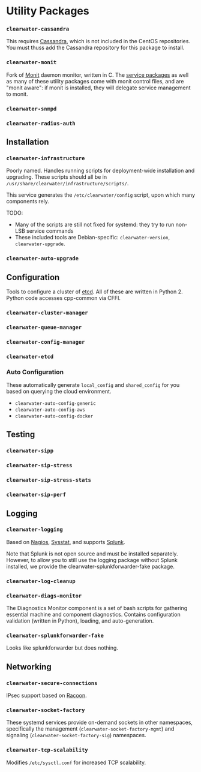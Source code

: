 Utility Packages
================


### `clearwater-cassandra`

This requires [Cassandra](http://cassandra.apache.org/), which is not included in the CentOS
repositories. You must thuss add the Cassandra repository for this package to install.

### `clearwater-monit`

Fork of [Monit](https://mmonit.com/monit/) daemon monitor, written in C. The
[service packages](service-packages.md) as well as many of these utility packages come with monit
control files, and are "monit aware": if monit is installed, they will delegate service management
to monit.

### `clearwater-snmpd`

### `clearwater-radius-auth`


Installation
------------

### `clearwater-infrastructure`

Poorly named. Handles running scripts for deployment-wide installation and upgrading. These scripts
should all be in `/usr/share/clearwater/infrastructure/scripts/`.

This service generates the `/etc/clearwater/config` script, upon which many components rely.

TODO:

* Many of the scripts are still not fixed for systemd: they try to run non-LSB service commands
* These included tools are Debian-specific: `clearwater-version`, `clearwater-upgrade`.

### `clearwater-auto-upgrade`


Configuration
-------------

Tools to configure a cluster of [etcd](https://github.com/coreos/etcd). All of these are written in
Python 2. Python code accesses cpp-common via CFFI.

### `clearwater-cluster-manager`

### `clearwater-queue-manager`

### `clearwater-config-manager`

### `clearwater-etcd`

### Auto Configuration

These automatically generate `local_config` and `shared_config` for you based on querying the cloud
environment.

* `clearwater-auto-config-generic`
* `clearwater-auto-config-aws`
* `clearwater-auto-config-docker`


Testing
-------

### `clearwater-sipp`

### `clearwater-sip-stress`

### `clearwater-sip-stress-stats`

### `clearwater-sip-perf`


Logging
-------

### `clearwater-logging`

Based on [Nagios](https://www.nagios.org/),
[Sysstat](https://github.com/sysstat/sysstat), and supports [Splunk](https://www.splunk.com/).

Note that Splunk is not open source and must be installed separately. However, to allow you to
still use the logging package without Splunk installed, we provide the
clearwater-splunkforwarder-fake package.

### `clearwater-log-cleanup`

### `clearwater-diags-monitor`

The Diagnostics Monitor component is a set of bash scripts for gathering essential machine
and component diagnostics. Contains configuration validation (written in Python), loading, and
auto-generation.

### `clearwater-splunkforwarder-fake`

Looks like splunkforwarder but does nothing.


Networking
----------

### `clearwater-secure-connections`

IPsec support based on [Racoon](http://www.racoon2.wide.ad.jp/w/).

### `clearwater-socket-factory`

These systemd services provide on-demand sockets in other namespaces, specifically the management
(`clearwater-socket-factory-mgmt`) and signaling (`clearwater-socket-factory-sig`) namespaces.

### `clearwater-tcp-scalability`

Modifies `/etc/sysctl.conf` for increased TCP scalability.
